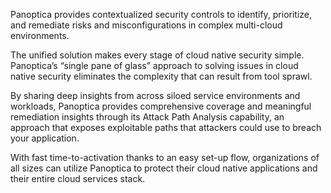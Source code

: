 Panoptica provides contextualized security controls to identify, prioritize, and remediate risks and misconfigurations in complex multi-cloud environments.

The unified solution makes every stage of cloud native security simple. Panoptica’s “single pane of glass” approach to solving issues in cloud native security eliminates the complexity that can result from tool sprawl.

By sharing deep insights from across siloed service environments and workloads, Panoptica provides comprehensive coverage and meaningful remediation insights through its Attack Path Analysis capability, an approach that exposes exploitable paths that attackers could use to breach your application.

With fast time-to-activation thanks to an easy set-up flow, organizations of all sizes can utilize Panoptica to protect their cloud native applications and their entire cloud services stack.
